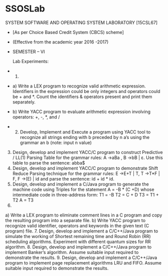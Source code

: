 # SSOSLab
SYSTEM SOFTWARE AND OPERATING SYSTEM LABORATORY [15CSL67]
- [As per Choice Based Credit System (CBCS) scheme] 
- (Effective from the academic year 2016 -2017) 
- SEMESTER – VI

  Lab Experiments:
- 1.
- a) Write a LEX program to recognize valid arithmetic expression. Identifiers in the expression could be only integers and operators could be + and *. Count the identifiers & operators present and print them separately.
- b) Write YACC program to evaluate arithmetic expression involving operators: +, -, *, and /
- 2. Develop, Implement and Execute a program using YACC tool to recognize all strings ending with b preceded by n a’s using the grammar an b (note: input n value)
3. Design, develop and implement YACC/C program to construct Predictive / LL(1) Parsing Table for the grammar rules: A →aBa , B →bB | ε. Use this table to parse the sentence: abba$
4. Design, develop and implement YACC/C program to demonstrate Shift Reduce Parsing technique for the grammar rules: E →E+T | T, T →T*F | F, F →(E) | id and parse the sentence: id + id * id.
5. Design, develop and implement a C/Java program to generate the machine code using Triples for the statement A = -B * (C +D) whose intermediate code in three-address form:
T1 = -B
T2 = C + D 
T3 = T1 + T2 
A = T3
6. 
a) Write a LEX program to eliminate comment lines in a C program and copy the resulting program into a separate file.
b) Write YACC program to recognize valid identifier, operators and keywords in the given text (C program) file.
7. Design, develop and implement a C/C++/Java program to simulate the working of Shortest remaining time and Round Robin (RR) scheduling algorithms. Experiment with different quantum sizes for RR algorithm.
8. Design, develop and implement a C/C++/Java program to implement Banker’s algorithm. Assume suitable input required to demonstrate the results.
9. Design, develop and implement a C/C++/Java program to implement page replacement algorithms LRU and FIFO. Assume suitable input required to demonstrate the results.
